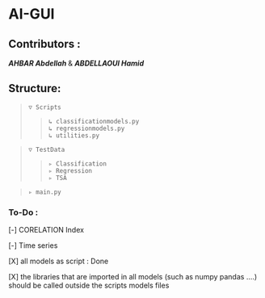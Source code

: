 # AI-GUI
## Contributors : 
<i> <b> AHBAR Abdellah </i> </b> &amp; <i> <b>ABDELLAOUI Hamid </i> </b>

## Structure:

> `▽ Scripts`
>> `↳ classificationmodels.py`  
>> `↳ regressionmodels.py`  
>> `↳ utilities.py`  

> `▽ TestData`  
>> `▹ Classification`  
>> `▹ Regression`  
>> `▹ TSA`  

> `▹ main.py` 
### To-Do :

[-] CORELATION Index

[-] Time series 

[X] all models as script : Done

[X] the libraries that are imported in all models (such as numpy pandas ....) should be called outside the scripts models files
